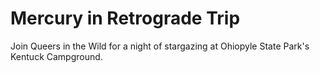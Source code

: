# Mercury in Retrograde Trip

Join Queers in the Wild for a night of stargazing at Ohiopyle State Park's Kentuck Campground.
